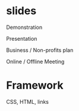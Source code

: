 # slides

Demonstration

Presentation

Business / Non-profits plan

Online / Offline Meeting

# Framework

CSS, HTML, links



